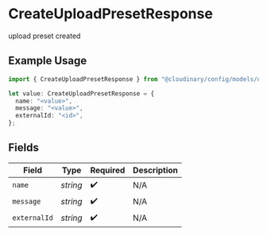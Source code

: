 # CreateUploadPresetResponse

upload preset created

## Example Usage

```typescript
import { CreateUploadPresetResponse } from "@cloudinary/config/models/operations";

let value: CreateUploadPresetResponse = {
  name: "<value>",
  message: "<value>",
  externalId: "<id>",
};
```

## Fields

| Field              | Type               | Required           | Description        |
| ------------------ | ------------------ | ------------------ | ------------------ |
| `name`             | *string*           | :heavy_check_mark: | N/A                |
| `message`          | *string*           | :heavy_check_mark: | N/A                |
| `externalId`       | *string*           | :heavy_check_mark: | N/A                |